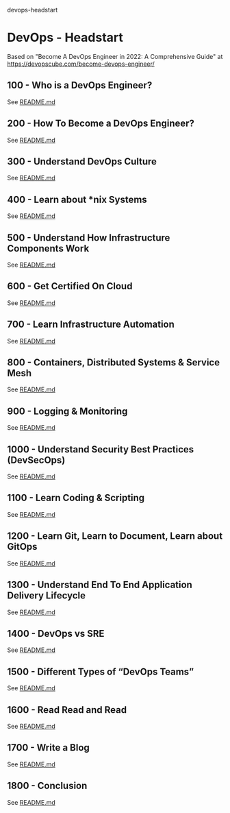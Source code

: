 devops-headstart
# DevOps - Headstart

Based on "Become A DevOps Engineer in 2022: A Comprehensive Guide" at https://devopscube.com/become-devops-engineer/

## 100 - Who is a DevOps Engineer?

See [README.md](./100/README.md)

## 200 - How To Become a DevOps Engineer?

See [README.md](./200/README.md)

## 300 - Understand DevOps Culture

See [README.md](./300/README.md)

## 400 - Learn about *nix Systems

See [README.md](./400/README.md)

## 500 - Understand How Infrastructure Components Work

See [README.md](./500/README.md)

## 600 - Get Certified On Cloud

See [README.md](./600/README.md)

## 700 - Learn Infrastructure Automation

See [README.md](./700/README.md)

## 800 - Containers, Distributed Systems & Service Mesh

See [README.md](./800/README.md)

## 900 - Logging & Monitoring

See [README.md](./900/README.md)

## 1000 - Understand Security Best Practices (DevSecOps)

See [README.md](./1000/README.md)

## 1100 - Learn Coding & Scripting

See [README.md](./1100/README.md)

## 1200 - Learn Git, Learn to Document, Learn about GitOps

See [README.md](./1200/README.md)

## 1300 - Understand End To End Application Delivery Lifecycle

See [README.md](./1300/README.md)

## 1400 - DevOps vs SRE

See [README.md](./1400/README.md)

## 1500 - Different Types of “DevOps Teams”

See [README.md](./1500/README.md)

## 1600 - Read Read and Read

See [README.md](./1600/README.md)

## 1700 - Write a Blog

See [README.md](./1700/README.md)

## 1800 - Conclusion

See [README.md](./1800/README.md)
